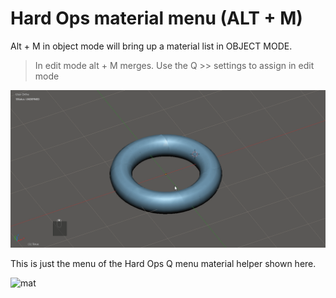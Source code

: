 # Hard Ops material menu (ALT + M)

Alt + M in object mode will bring up a material list in OBJECT MODE.

>In edit mode alt + M merges. Use the Q >> settings to assign in edit mode

![](img/mp1.gif)


This is just the menu of the Hard Ops Q menu material helper shown here.

![mat](https://raw.githubusercontent.com/mx1001/hardops_manual/master/docs/img/settings/mm1.gif)
